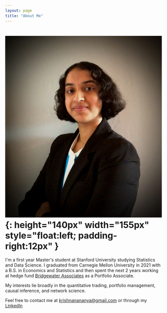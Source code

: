 ```yaml
---
layout: page
title: "About Me"
---
```


# ![headshot](/professionalheadshot.jpg){: height="140px" width="155px" style="float:left; padding-right:12px" }




I'm a first year Master's student at Stanford University studying Statistics and Data Science. I graduated from Carnegie Mellon University in 2021 with a B.S. in Economics and Statistics and then spent the next 2 years working at hedge fund [Bridgewater Associates](https://www.bridgewater.com/) as a Portfolio Associate.

My interests lie broadly in the quantitative trading, portfolio management, causal inference, and network science.

Feel free to contact me at krishnanananya@gmail.com or through my [LinkedIn](https://www.linkedin.com/in/ananyakrishnan/)
